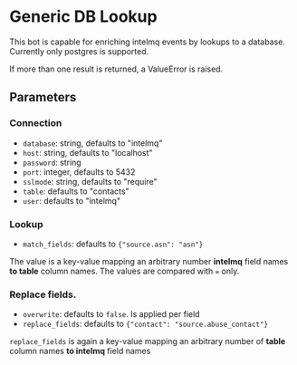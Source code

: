 # Generic DB Lookup

This bot is capable for enriching intelmq events by lookups to a database.
Currently only postgres is supported.

If more than one result is returned, a ValueError is raised.

## Parameters

### Connection

* `database`: string, defaults to "intelmq"
* `host`: string, defaults to "localhost"
* `password`: string
* `port`: integer, defaults to 5432
* `sslmode`: string, defaults to "require"
* `table`: defaults to "contacts"
* `user`: defaults to "intelmq"

### Lookup

* `match_fields`: defaults to `{"source.asn": "asn"}`

The value is a key-value mapping an arbitrary number **intelmq** field names **to table** column names.
The values are compared with `=` only.

### Replace fields.

* `overwrite`: defaults to `false`. Is applied per field
* `replace_fields`: defaults to `{"contact": "source.abuse_contact"}`

`replace_fields` is again a key-value mapping an arbitrary number of **table** column names **to intelmq** field names 
